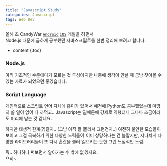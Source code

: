 ```yaml
---
title: "Javascript Study"
categories: Javascript
tags: Web Dev
---
```


올해 초 CandyWar
[`Android`](https://play.google.com/store/apps/details?id=com.htngames.candywar)
[`iOS`](https://itunes.apple.com/kr/app/candywar/id1091865831?mt=8)
개발을 하면서  
Node.js 때문에 급하게 공부했던 자바스크립트를 한번 정리해 보려고 합니다.

* content
{:toc}

### Node.js

아직 기초적인 수준에다가 모르는 것 투성이지만
나중에 생각이 안날 때 금방 찾아볼 수 있는 자료가 되었으면 좋겠습니다.

### Script Language

개인적으로 스크립트 언어 자체에 흥미가 있어서 예전에 Python도 공부했었는데 마땅히 쓸 일이 없어 다 까먹고..
Javascript는 일때문에 강제로 익혔더니 그나마 조금이라도 머리에 남는 것 같네요.

하지만 태생적 한계(?)랄지.. (그냥 아직 잘 몰라서 그런건지..) 여전히 불안한 모습들이 보이고
그걸 극복하기 위한 다양한 노력들이 이미 상당하다는 건 놀랍지만,
지나치게 다양한 라이브러리들이 또 다시 혼란을 불러 일으키는 듯한 그런 느낌적인 느낌.

뭐.. 하나하나 써보면서 알아가는 수 밖에 없겠지요.  
으히~